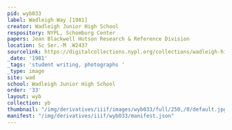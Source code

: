 ```yaml
---
pid: wyb033
label: Wadleigh Way [1981]
creator: Wadleigh Junior High School
respository: NYPL, Schomburg Center
papers: Jean Blackwell Hutson Research & Reference Division
location: Sc Ser.-M .W2437
sourcelink: https://digitalcollections.nypl.org/collections/wadleigh-high-school-yearbooks#/?tab=navigation
_date: '1981'
_tags: 'student writing, photographs '
_type: image
site: wad
school: Wadleigh Junior High School
order: '33'
layout: wyb
collection: yb
thumbnail: "/img/derivatives/iiif/images/wyb033/full/250,/0/default.jpg"
manifest: "/img/derivatives/iiif/wyb033/manifest.json"
---
```


